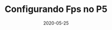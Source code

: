 ---
layout: page
title: "Configurando Fps no P5"
date: 2020-05-25
type: video
description: Neste vídeo vamos aprender a configurar o Fps do canvas. Isso é útil para controlar a velocidade de atualização das animações.
entry_number: 33
youtube_video_id: q1PUQgKR_mk
repository: 0033-fps-curso-js-p5-parte11
has_code: false
has_p5: true
p5_code_id: nDuqTLieR
tags: [Curso Javascript, P5, Fps]
playlists: [Curso de JavaScript com P5.js]
permalink: /curso-javascript-p5-11/
---